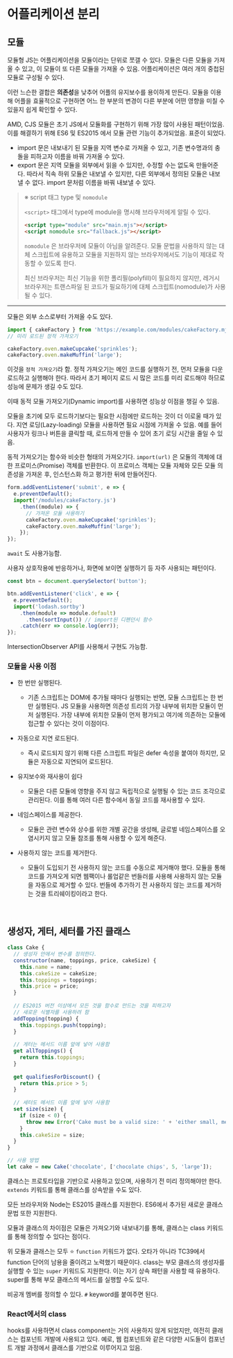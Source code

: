 # 어플리케이션 분리

## 모듈

모듈형 JS는 어플리케이션을 모듈이라는 단위로 쪼갤 수 있다. 모듈은 다른 모듈을 가져올 수 있고, 이 모듈이 또 다른 모듈을 가져올 수 있음. 어플리케이션은 여러 개의 중첩된 모듈로 구성될 수 있다.

이런 느슨한 결합은 **의존성**을 낮추어 어플의 유지보수를 용이하게 만든다. 모듈을 이용해 어플을 효율적으로 구현하면 어느 한 부분의 변경이 다른 부분에 어떤 영향을 미칠 수 있을지 쉽게 확인할 수 있다.

AMD, CJS 모듈은 초기 JS에서 모듈화를 구현하기 위해 가장 많이 사용된 패턴이었음. 이를 해결하기 위해 ES6 및 ES2015 에서 모듈 관련 기능이 추가되었음. 표준이 되었다.

- import 문은 내보내기 된 모듈을 지역 변수로 가져올 수 있고, 기존 변수명과의 충돌을 피하고자 이름을 바꿔 가져올 수 있다.
- export 문은 지역 모듈을 외부에서 읽을 수 있지만, 수정할 수는 없도옥 만들어준다. 따라서 직속 하위 모듈은 내보낼 수 있지만, 다른 외부에서 정의된 모듈은 내보낼 수 없다. import 문처럼 이름을 바꿔 내보낼 수 있다.

> ※ script 태그 type 및 `nomodule`
>
> `<script>` 태그에서 type에 module을 명시해 브라우저에게 알릴 수 있다.
>
> ```html
> <script type="module" src="main.mjs"></script>
> <script nomodule src="fallback.js"></script>
> ```
>
> `nomodule` 은 브라우저에 모듈이 아님을 알려준다. 모듈 문법을 사용하지 않는 대체 스크립트에 유용하고 모듈을 지원하지 않는 브라우저에서도 기능이 제대로 작동할 수 있도록 한다.
>
> 최신 브라우저는 최신 기능을 위한 폴리필(polyfill)이 필요하지 않지만, 레거시 브라우저는 트랜스파일 된 코드가 필요하기에 대체 스크립트(nomodule)가 사용될 수 있다.

---

모듈은 외부 소스로부터 가져올 수도 있다.

```js
import { cakeFactory } from 'https://example.com/modules/cakeFactory.mjs';
// 미리 로드된 정적 가져오기

cakeFactory.oven.makeCupcake('sprinkles');
cakeFactory.oven.makeMuffin('large');
```

이것을 `정적 가져오기`라 함. 정적 가져오기는 메인 코드를 실행하기 전, 먼저 모듈을 다운로드하고 실행해야 한다. 따라서 초기 페이지 로드 시 많은 코드를 미리 로드해야 하므로 성능에 문제가 생길 수도 있다.

이때 동적 모듈 가져오기(Dynamic import)를 사용하면 성능상 이점을 챙길 수 있음.

모듈을 초기에 모두 로드하기보다는 필요한 시점에만 로드하는 것이 더 이로울 때가 있다. 지연 로딩(Lazy-loading) 모듈을 사용하면 필요 시점에 가져올 수 있음. 예를 들어 사용자가 링크나 버튼을 클릭할 때, 로드하게 만들 수 있어 초기 로딩 시간을 줄일 수 있음.

동적 가져오기는 함수와 비슷한 형태의 가져오기다. `import(url)` 은 모듈의 객체에 대한 프로미스(Promise) 객체를 반환한다. 이 프로미스 객체는 모듈 자체와 모든 모듈 의존성을 가져온 후, 인스턴스화 하고 평가한 뒤에 만들어진다.

```js
form.addEventListener('submit', e => {
  e.preventDefault();
  import('/modules/cakeFactory.js')
  	.then((module) => {
      // 가져온 모듈 사용하기
      cakeFactory.oven.makeCupcake('sprinkles');
      cakeFactory.oven.makeMuffin('large');
    });
});
```

`await` 도 사용가능함.

사용자 상호작용에 반응하거나, 화면에 보이면 실행하기 등 자주 사용되는 패턴이다.

```js
const btn = document.querySelector('button');

btn.addEventListener('click', e => {
  e.preventDefault();
  import('lodash.sortby')
    .then(module => module.default)
	  .then(sortInput()) // import된 디펜던시 함수
    .catch(err => console.log(err));
});
```

IntersectionObserver API를 사용해서 구현도 가능함.

### 모듈을 사용 이점

- 한 번만 실행된다.
  - 기존 스크립트는 DOM에 추가될 때마다 실행되는 반면, 모듈 스크립트는 한 번만 실행된다. JS 모듈을 사용하면 의존성 트리의 가장 내부에 위치한 모듈이 먼저 실행된다. 가장 내부에 위치한 모듈이 먼저 평가되고 여기에 의존하는 모듈에 접근할 수 있다는 것이 이점이다.
- 자동으로 지연 로드된다.
  - 즉시 로드되지 않기 위해 다른 스크립트 파일은 defer 속성을 붙여야 하지만, 모듈은 자동으로 지연되어 로드된다.
- 유지보수와 재사용이 쉽다
  - 모듈은 다른 모듈에 영향을 주지 않고 독립적으로 실행될 수 있는 코드 조각으로 관리된다. 이를 통해 여러 다른 함수에서 동일 코드를 재사용할 수 있다.
- 네임스페이스를 제공한다.
  - 모듈은 관련 변수와 상수를 위한 개별 공간을 생성해, 글로벌 네임스페이스를 오염시키지 않고 모듈 참조를 통해 사용할 수 있게 해준다.

- 사용하지 않는 코드를 제거한다.
  - 모듈이 도입되기 전 사용하지 않는 코드를 수동으로 제거해야 했다. 모듈을 통해 코드를 가져오게 되면 웹팩이나 롤업같은 번들러를 사용해 사용하지 않는 모듈을 자동으로 제거할 수 있다. 번들에 추가하기 전 사용하지 않는 코드를 제거하는 것을 트리쉐이킹이라고 한다.

<br/>

## 생성자, 게터, 세터를 가진 클래스

```js
class Cake {
  // 생성자 안에서 변수를 정의한다.
  constructor(name, toppings, price, cakeSize) {
    this.name = name;
    this.cakeSize = cakeSize;
    this.toppings = toppings;
    this.price = price;
  }
  
  // ES2015 버전 이상에서 모든 것을 함수로 만드는 것을 피하고자
  // 새로운 식별자를 사용하려 함
  addTopping(topping) {
    this.toppings.push(topping);
  }
  
  // 게터는 메서드 이름 앞에 넣어 사용함
  get allToppings() {
    return this.toppings;
  }
  
  get qualifiesForDiscount() {
    return this.price > 5;
  }
  
  // 세터도 메서드 이름 앞에 넣어 사용함
  set size(size) {
    if (size < 0) {
      throw new Error('Cake must be a valid size: ' + 'either small, medium or large');
    }
    this.cakeSize = size;
  }
}

// 사용 방법
let cake = new Cake('chocolate', ['chocolate chips', 5, 'large']);
```

클래스는 프로토타입을 기반으로 사용하고 있으며, 사용하기 전 미리 정의해야만 한다. `extends` 키워드를 통해 클래스를 상속받을 수도 있다.

모든 브라우저와 Node는 ES2015 클래스를 지원한다. ES6에서 추가된 새로운 클래스 문법 또한 지원한다.

모듈과 클래스의 차이점은 모듈은 가져오기와 내보내기를 통해, 클래스는 class 키워드를 통해 정의할 수 있다는 점이다.

위 모듈과 클래스는 모두 ⭐️ `function` 키워드가 없다. 오타가 아니라 TC39에서 function 단어의 남용을 줄이려고 노력했기 때문이다. class는 부모 클래스의 생성자를 실행할 수 있는 `super` 키워드도 지원한다. 이는 자기 상속 패턴을 사용할 때 유용하다. super를 통해 부모 클래스의 메서드를 실행할 수도 있다.

비공개 멤버를 정의할 수 있다. `#` keyword를 붙여주면 된다.

### React에서의 class

hooks를 사용하면서 class component는 거의 사용하지 않게 되었지만, 여전히 클래스는 컴포넌트 개발에 사용되고 있다. 예로, 웹 컴포넌트와 같은 다양한 시도들이 컴포넌트 개발 과정에서 클래스를 기반으로 이루어지고 있음.
